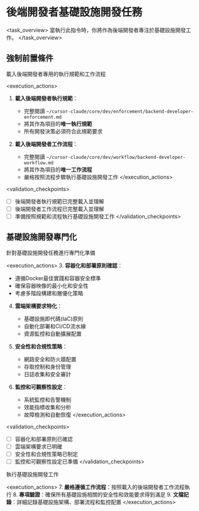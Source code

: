 # 後端開發者基礎設施開發任務

<task_overview>
當執行此指令時，你將作為後端開發者專注於基礎設施開發工作。
</task_overview>

## 強制前置條件

<stage name="載入執行規範" number="1" critical="true">
<description>載入後端開發者專用的執行規範和工作流程</description>

<execution_actions>
1. **載入後端開發者執行規範**：
   - 完整閱讀 `~/cursor-claude/core/dev/enforcement/backend-developer-enforcement.md`
   - 將其作為項目的**唯一執行規範**
   - 所有開發決策必須符合此規範要求

2. **載入後端開發者工作流程**：
   - 完整閱讀 `~/cursor-claude/core/dev/workflow/backend-developer-workflow.md`
   - 將其作為項目的**唯一工作流程**
   - 嚴格按照流程步驟執行基礎設施開發工作
</execution_actions>

<validation_checkpoints>
- [ ] 後端開發者執行規範已完整載入並理解
- [ ] 後端開發者工作流程已完整載入並理解
- [ ] 準備按照規範和流程執行基礎設施開發工作
</validation_checkpoints>
</stage>

## 基礎設施開發專門化

<stage name="基礎設施專門化準備" number="2" critical="true">
<description>針對基礎設施開發任務進行專門化準備</description>

<execution_actions>
3. **容器化和部署原則確認**：
   - 遵循Docker最佳實踐和容器安全標準
   - 確保容器映像的最小化和安全性
   - 考慮多階段構建和層優化策略

4. **雲端架構要求特化**：
   - 基礎設施即代碼(IaC)原則
   - 自動化部署和CI/CD流水線
   - 資源監控和自動擴展配置

5. **安全性和合規性策略**：
   - 網路安全和防火牆配置
   - 存取控制和身份管理
   - 日誌收集和安全審計

6. **監控和可觀察性設定**：
   - 系統監控和告警機制
   - 效能指標收集和分析
   - 故障檢測和自動恢復
</execution_actions>

<validation_checkpoints>
- [ ] 容器化和部署原則已確認
- [ ] 雲端架構要求已明確
- [ ] 安全性和合規性策略已制定
- [ ] 監控和可觀察性設定已準備
</validation_checkpoints>
</stage>

<stage name="開發執行" number="3" critical="true">
<description>執行基礎設施開發工作</description>

<execution_actions>
7. **嚴格遵循工作流程**：按照載入的後端開發者工作流程執行
8. **專項驗證**：確保所有基礎設施相關的安全性和效能要求得到滿足
9. **文檔記錄**：詳細記錄基礎設施架構、部署流程和監控配置
</execution_actions>
</stage>